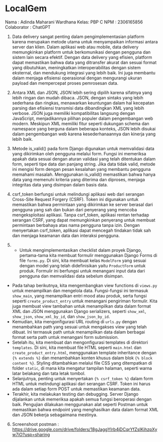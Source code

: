 # LocalGem

Nama : Adinda Maharani Wardhana
Kelas: PBP C
NPM  : 2306165856
Colaborator : ChatGPT

1) Data delivery sangat penting dalam pengimplementasian platform karena merupakan metode utama untuk menyampaikan informasi antara server dan klien. Dalam aplikasi web atau mobile, data delivery memungkinkan platform untuk berkomunikasi dengan pengguna dan sistem lain secara efektif. Dengan data delivery yang efisien, platform dapat memastikan bahwa data yang ditransfer akurat dan sesuai format yang dibutuhkan, meningkatkan interoperabilitas dengan sistem eksternal, dan mendukung integrasi yang lebih baik. Ini juga membantu dalam menjaga efisiensi operasional dengan mengurangi ukuran payload dan mempercepat proses pemrosesan data.

2) Antara XML dan JSON, JSON lebih sering dipilih karena sifatnya yang lebih ringan dan mudah dibaca. JSON, dengan sintaks yang lebih sederhana dan ringkas, menawarkan keuntungan dalam hal kecepatan parsing dan efisiensi transmisi data dibandingkan XML yang lebih verbose. JSON juga memiliki kompatibilitas langsung dengan JavaScript, menjadikannya pilihan populer dalam pengembangan web modern. Meskipun XML memiliki fitur seperti dukungan schema dan namespace yang berguna dalam beberapa konteks, JSON lebih disukai dalam pengembangan web karena kesederhanaannya dan kinerja yang lebih baik.

3) Metode is_valid() pada form Django digunakan untuk memvalidasi data yang dikirimkan oleh pengguna melalui form. Fungsi ini memeriksa apakah data sesuai dengan aturan validasi yang telah ditentukan dalam form, seperti tipe data dan panjang string. Jika data tidak valid, metode ini mengisi form dengan pesan kesalahan yang membantu pengguna memahami masalah. Menggunakan is_valid() memastikan bahwa hanya data yang memenuhi kriteria yang diterima dan diproses, menjaga integritas data yang disimpan dalam basis data.

4) csrf_token berfungsi untuk melindungi aplikasi web dari serangan Cross-Site Request Forgery (CSRF). Token ini digunakan untuk memastikan bahwa permintaan yang dikirimkan ke server berasal dari pengguna yang sah dan bukan dari penyerang yang mencoba mengeksploitasi aplikasi. Tanpa csrf_token, aplikasi rentan terhadap serangan CSRF, yang dapat memungkinkan penyerang untuk membuat permintaan berbahaya atas nama pengguna tanpa izin. Dengan menyertakan csrf_token, aplikasi dapat mencegah tindakan tidak sah dan menjaga keamanan data dan interaksi pengguna.

5) - Untuk mengimplementasikan checklist dalam proyek Django, pertama-tama kita membuat formulir menggunakan Django Forms di file `forms.py`. Di sini, kita membuat kelas `ModelForm` yang sesuai dengan model yang telah didefinisikan yaitu `ProductForm` untuk produk. Formulir ini berfungsi untuk menangani input data dari pengguna dan memvalidasi data sebelum disimpan.
- Pada tahap berikutnya, kita mengembangkan view functions di `views.py` untuk menampilkan dan mengelola data. Fungsi-fungsi ini termasuk `show_main`, yang menampilkan entri mood atau produk, serta fungsi seperti `create_product_entry` untuk menangani pengiriman formulir. Kita juga membuat view tambahan untuk menampilkan data dalam format XML dan JSON menggunakan Django serializers, seperti `show_xml`, `show_json`, `show_xml_by_id`, dan `show_json_by_id`.
- Kemudian, kita mengonfigurasi URL routing di `urls.py` dengan menambahkan path yang sesuai untuk mengakses view yang telah dibuat. Ini termasuk path untuk menampilkan data dalam berbagai format serta path untuk menangani form submission.
- Setelah itu, kita membuat dan mengonfigurasi templates di direktori `templates`. Di sini, kita membuat file HTML seperti `main.html` dan `create_product_entry.html`, menggunakan template inheritance dengan `{% extends %}` dan menambahkan konten khusus dalam blok `{% block content %}`. Styling ditambahkan melalui file CSS yang ditempatkan di folder `static`, di mana kita mengatur tampilan halaman, seperti warna latar belakang dan tata letak tombol.
- Selanjutnya, penting untuk menyertakan `{% csrf_token %}` dalam form HTML untuk melindungi aplikasi dari serangan CSRF. Token ini harus ada dalam setiap form POST untuk memastikan keamanan data.
- Terakhir, kita melakukan testing dan debugging. Server Django dijalankan untuk memeriksa apakah semua fungsi beroperasi dengan baik. Pengujian dilakukan menggunakan alat seperti Postman untuk memastikan bahwa endpoint yang menghasilkan data dalam format XML dan JSON bekerja sebagaimana mestinya. 

6) Screenshoot postman : https://drive.google.com/drive/folders/18gJaggYIrb4jDCqrYfZsIKihzpXyw7iO?usp=sharing 